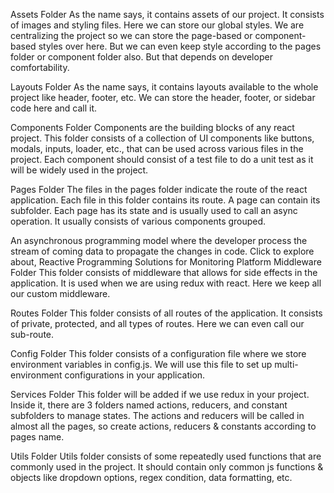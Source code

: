 Assets Folder
    As the name says, it contains assets of our project. It consists of images and styling files. Here we can store our global styles. We are centralizing the project so we can store the page-based or component-based styles over here. But we can even keep style according to the pages folder or component folder also. But that depends on developer comfortability.

Layouts Folder
    As the name says, it contains layouts available to the whole project like header, footer, etc. We can store the header, footer, or sidebar code here and call it.

Components Folder
    Components are the building blocks of any react project. This folder consists of a collection of UI components like buttons, modals, inputs, loader, etc., that can be used across various files in the project. Each component should consist of a test file to do a unit test as it will be widely used in the project.

Pages Folder
    The files in the pages folder indicate the route of the react application. Each file in this folder contains its route. A page can contain its subfolder. Each page has its state and is usually used to call an async operation. It usually consists of various components grouped.

An asynchronous programming model where the developer process the stream of coming data to propagate the changes in code. Click to explore about, Reactive Programming Solutions for Monitoring Platform
Middleware Folder
This folder consists of middleware that allows for side effects in the application. It is used when we are using redux with react. Here we keep all our custom middleware.

Routes Folder
    This folder consists of all routes of the application. It consists of private, protected, and all types of routes. Here we can even call our sub-route.

Config Folder
    This folder consists of a configuration file where we store environment variables in config.js. We will use this file to set up multi-environment configurations in your application.

Services Folder
    This folder will be added if we use redux in your project. Inside it, there are 3 folders named actions, reducers, and constant subfolders to manage states. The actions and reducers will be called in almost all the pages, so create actions, reducers & constants according to pages name.

Utils Folder
    Utils folder consists of some repeatedly used functions that are commonly used in the project. It should contain only common js functions & objects like dropdown options, regex condition, data formatting, etc.
